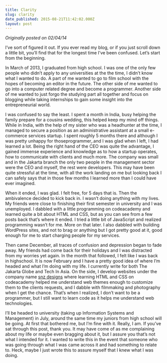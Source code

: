 ```yaml
---
title: Clarity
slug: clarity
date_published: 2015-08-21T11:42:02.000Z
layout: post
---
```


*Originally posted on 02/04/14*

I’ve sort of figured it out. If you ever read my blog, or if you just scroll down a little bit, you’ll find that for the longest time I’ve been confused. Let’s start from the beginning. 

In March of 2013, I graduated from high school. I was one of the only few people who didn’t apply to any universities at the the time, I didn’t know what I wanted to do. A part of me wanted to go to film school with the hopes of becoming an editor in the future. The other side of me wanted to go into a computer related degree and become a programmer. Another side of me wanted to just forgo the studying part all together and focus on blogging while taking internships to gain some insight into the entrepreneurial world. 

I was confused to say the least. I spent a month in India, busy helping the family prepare for a cousins wedding, this helped keep my mind off things.  While in India, with the help of my sister who was a headhunter at the time, I managed to secure a position as an administrative assistant at a small e-commerce services startup. I spent roughly 5 months there and although I was pretty unhappy for thoseprogrammer,.and I was glad when I left, I had learned a lot. Being the right hand of the CEO was quite the advantage, I gained immense experience and knowledge as to how a startup operates, how to communicate with clients and much more. The company was small and in the Jakarta branch the only two people in the management sector were the CEO and myself, the rest were developers. This may have been quite stressful at the time, with all the work landing on me but looking back I can safely says that in those few months I learned more than I could have ever imagined. 

When it ended, I was glad. I felt free, for 5 days that is. Then the ambivalence decided to kick back in. I wasn’t doing anything with my lives. My friends were close to finishing their first semester in university and I was unemployed. I dabbled with a little programming on codeacademy and learned quite a bit about HTML and CSS, but as you can see from a few posts back that’s where it ended. I tried a little bit of JavaScript and realized programming wasn’t for me. More on that later. I also dabbled with building WordPress sites, and not to brag or anything but I got pretty good at it, good enough for me to start charging people for my services. 

Then came December, all traces of confusion and depression began to fade away. My friends had come back for their holidays and I was distracted from my worries yet again. In the month that followed, I felt like I was back in highschool. 
It is now February and I have a pretty good idea of where I’m headed and what I’m doing with my life. I currently write for both The Jakarta Globe and Tech In Asia. On the side, I develop websites under the company name [snz designs](http://design.snazzyham.com) where learning HTML and CSS on codeacademy helped me understand web themes enough to customize them to the clients requests, and I dabble with filmmaking and photography when I get the chance. That’s when I realized, I don’t want to be a programmer, but I still want to learn code as it helps me understand web technologies.

I’ll be headed to university (taking up Information Systems and Management) in July, around the same time my juniors from high school will be going. At first that bothered me, but I’m fine with it. Really, I am. If you’ve sat through this post, thank you. It may have come of as me complaining about my life or maybe even bragging about it, but I assure you that’s not what I intended for it. I wanted to write this in the event that someone who was going through what I was came across it and had something to relate to. Heck, maybe I just wrote this to assure myself that I knew what I was doing. 
